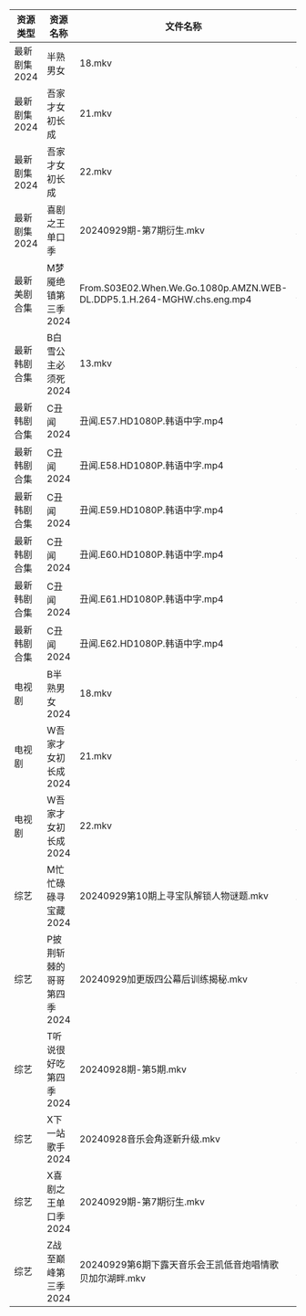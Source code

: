 | 资源类型     | 资源名称            | 文件名称                                                                   | 分享链接                                 | 更新时间                |
| -------- | --------------- | ---------------------------------------------------------------------- | ------------------------------------ | ------------------- |
| 最新剧集2024 | 半熟男女            | 18.mkv                                                                 | https://www.alipan.com/s/mCXVbYPaZHM | 2024-09-29 14:09:51 |
| 最新剧集2024 | 吾家才女初长成         | 21.mkv                                                                 | https://www.alipan.com/s/HDGFELTirjX | 2024-09-29 14:09:54 |
| 最新剧集2024 | 吾家才女初长成         | 22.mkv                                                                 | https://www.alipan.com/s/HDGFELTirjX | 2024-09-29 14:09:53 |
| 最新剧集2024 | 喜剧之王单口季         | 20240929期-第7期衍生.mkv                                                    | https://www.alipan.com/s/LoL9YvKaR7v | 2024-09-29 14:10:15 |
| 最新美剧合集   | M梦魇绝镇第三季2024    | From.S03E02.When.We.Go.1080p.AMZN.WEB-DL.DDP5.1.H.264-MGHW.chs.eng.mp4 | https://www.alipan.com/s/eGcFxGtMg8K | 2024-09-29 18:05:55 |
| 最新韩剧合集   | B白雪公主必须死2024    | 13.mkv                                                                 | https://www.alipan.com/s/TbZsLmcPGSo | 2024-09-29 00:05:30 |
| 最新韩剧合集   | C丑闻2024         | 丑闻.E57.HD1080P.韩语中字.mp4                                                | https://www.alipan.com/s/J114XwZcFVg | 2024-09-29 10:09:26 |
| 最新韩剧合集   | C丑闻2024         | 丑闻.E58.HD1080P.韩语中字.mp4                                                | https://www.alipan.com/s/J114XwZcFVg | 2024-09-29 10:09:26 |
| 最新韩剧合集   | C丑闻2024         | 丑闻.E59.HD1080P.韩语中字.mp4                                                | https://www.alipan.com/s/J114XwZcFVg | 2024-09-29 10:09:25 |
| 最新韩剧合集   | C丑闻2024         | 丑闻.E60.HD1080P.韩语中字.mp4                                                | https://www.alipan.com/s/J114XwZcFVg | 2024-09-29 10:09:25 |
| 最新韩剧合集   | C丑闻2024         | 丑闻.E61.HD1080P.韩语中字.mp4                                                | https://www.alipan.com/s/J114XwZcFVg | 2024-09-29 10:09:25 |
| 最新韩剧合集   | C丑闻2024         | 丑闻.E62.HD1080P.韩语中字.mp4                                                | https://www.alipan.com/s/J114XwZcFVg | 2024-09-29 10:09:24 |
| 电视剧      | B半熟男女2024       | 18.mkv                                                                 | https://www.alipan.com/s/qw884Xb9dL3 | 2024-09-29 14:05:08 |
| 电视剧      | W吾家才女初长成2024    | 21.mkv                                                                 | https://www.alipan.com/s/8zhPHGhcjsu | 2024-09-29 14:06:37 |
| 电视剧      | W吾家才女初长成2024    | 22.mkv                                                                 | https://www.alipan.com/s/8zhPHGhcjsu | 2024-09-29 14:06:36 |
| 综艺       | M忙忙碌碌寻宝藏2024    | 20240929第10期上寻宝队解锁人物谜题.mkv                                             | https://www.alipan.com/s/TtfyudAgS8v | 2024-09-29 16:07:38 |
| 综艺       | P披荆斩棘的哥哥第四季2024 | 20240929加更版四公幕后训练揭秘.mkv                                                | https://www.alipan.com/s/94NT9iGe94e | 2024-09-29 14:07:57 |
| 综艺       | T听说很好吃第四季2024   | 20240928期-第5期.mkv                                                      | https://www.alipan.com/s/nf8ZxzTQNmB | 2024-09-29 00:08:32 |
| 综艺       | X下一站歌手2024      | 20240928音乐会角逐新升级.mkv                                                   | https://www.alipan.com/s/eBKzWFKqm82 | 2024-09-29 16:08:53 |
| 综艺       | X喜剧之王单口季2024    | 20240929期-第7期衍生.mkv                                                    | https://www.alipan.com/s/6bB6eDj37Y6 | 2024-09-29 14:08:44 |
| 综艺       | Z战至巅峰第三季2024    | 20240929第6期下露天音乐会王凯低音炮唱情歌贝加尔湖畔.mkv                                     | https://www.alipan.com/s/5yE689QzaiL | 2024-09-29 14:09:02 |
